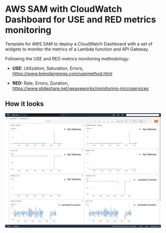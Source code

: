 # AWS SAM with CloudWatch Dashboard for USE and RED metrics monitoring

Template for AWS SAM to deploy a CloudWatch Dashboard with a set of widgets to monitor the metrics of a Lambda function and API Gateway.

Following the USE and RED metrics monitoring methodology:

- **USE:** Utilization, Saturation, Errors, https://www.brendangregg.com/usemethod.html

- **RED:** Rate, Errors, Duration, https://www.slideshare.net/weaveworks/monitoring-microservices

## How it looks

![](./docs//dashboard.jpg)
